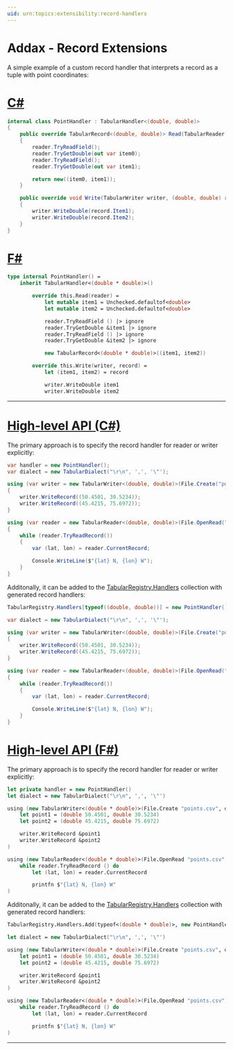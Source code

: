 ```yaml
---
uid: urn:topics:extensibility:record-handlers
---
```


# Addax - Record Extensions

<p />

A simple example of a custom record handler that interprets a record as a tuple with point coordinates:

<p />

# [C#](#tab/cs)

```cs
internal class PointHandler : TabularHandler<(double, double)>
{
    public override TabularRecord<(double, double)> Read(TabularReader reader)
    {
        reader.TryReadField();
        reader.TryGetDouble(out var item0);
        reader.TryReadField();
        reader.TryGetDouble(out var item1);

        return new((item0, item1));
    }

    public override void Write(TabularWriter writer, (double, double) record)
    {
        writer.WriteDouble(record.Item1);
        writer.WriteDouble(record.Item2);
    }
}
```

# [F#](#tab/fs)

```fs
type internal PointHandler() =
    inherit TabularHandler<(double * double)>()

        override this.Read(reader) =
            let mutable item1 = Unchecked.defaultof<double>
            let mutable item2 = Unchecked.defaultof<double>

            reader.TryReadField () |> ignore
            reader.TryGetDouble &item1 |> ignore
            reader.TryReadField () |> ignore
            reader.TryGetDouble &item2 |> ignore

            new TabularRecord<(double * double)>((item1, item2))

        override this.Write(writer, record) =
            let (item1, item2) = record

            writer.WriteDouble item1
            writer.WriteDouble item2
```

---

<p />

# [High-level API (C#)](#tab/api-hl/cs)

The primary approach is to specify the record handler for reader or writer explicitly:

<p />

```cs
var handler = new PointHandler();
var dialect = new TabularDialect("\r\n", ',', '\"');

using (var writer = new TabularWriter<(double, double)>(File.Create("points.csv"), dialect, handler: handler))
{
    writer.WriteRecord((50.4501, 30.5234));
    writer.WriteRecord((45.4215, 75.6972));
}

using (var reader = new TabularReader<(double, double)>(File.OpenRead("points.csv"), dialect, handler: handler))
{
    while (reader.TryReadRecord())
    {
        var (lat, lon) = reader.CurrentRecord;

        Console.WriteLine($"{lat} N, {lon} W");
    }
}
```

<p />

Additonally, it can be added to the [TabularRegistry.Handlers](xref:Addax.Formats.Tabular.TabularRegistry.Handlers) collection with generated record handlers:

<p />

```cs
TabularRegistry.Handlers[typeof((double, double))] = new PointHandler();

var dialect = new TabularDialect("\r\n", ',', '\"');

using (var writer = new TabularWriter<(double, double)>(File.Create("points.csv"), dialect))
{
    writer.WriteRecord((50.4501, 30.5234));
    writer.WriteRecord((45.4215, 75.6972));
}

using (var reader = new TabularReader<(double, double)>(File.OpenRead("points.csv"), dialect))
{
    while (reader.TryReadRecord())
    {
        var (lat, lon) = reader.CurrentRecord;

        Console.WriteLine($"{lat} N, {lon} W");
    }
}
```

# [High-level API (F#)](#tab/api-hl/fs)

The primary approach is to specify the record handler for reader or writer explicitly:

<p />

```fs
let private handler = new PointHandler()
let dialect = new TabularDialect("\r\n", ',', '\"')

using (new TabularWriter<(double * double)>(File.Create "points.csv", dialect, handler = handler)) (fun writer ->
    let point1 = (double 50.4501, double 30.5234)
    let point2 = (double 45.4215, double 75.6972)

    writer.WriteRecord &point1
    writer.WriteRecord &point2
)

using (new TabularReader<(double * double)>(File.OpenRead "points.csv", dialect, handler = handler)) (fun reader ->
    while reader.TryReadRecord () do
        let (lat, lon) = reader.CurrentRecord

        printfn $"{lat} N, {lon} W"
)
```

<p />

Additonally, it can be added to the [TabularRegistry.Handlers](xref:Addax.Formats.Tabular.TabularRegistry.Handlers) collection with generated record handlers:

<p />

```fs
TabularRegistry.Handlers.Add(typeof<(double * double)>, new PointHandler())

let dialect = new TabularDialect("\r\n", ',', '\"')

using (new TabularWriter<(double * double)>(File.Create "points.csv", dialect)) (fun writer ->
    let point1 = (double 50.4501, double 30.5234)
    let point2 = (double 45.4215, double 75.6972)

    writer.WriteRecord &point1
    writer.WriteRecord &point2
)

using (new TabularReader<(double * double)>(File.OpenRead "points.csv", dialect)) (fun reader ->
    while reader.TryReadRecord () do
        let (lat, lon) = reader.CurrentRecord

        printfn $"{lat} N, {lon} W"
)
```

---
